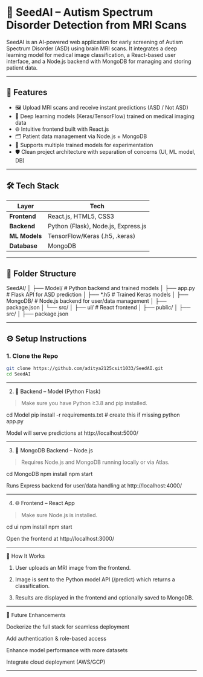 # 🧠 SeedAI – Autism Spectrum Disorder Detection from MRI Scans

SeedAI is an AI-powered web application for early screening of Autism Spectrum Disorder (ASD) using brain MRI scans. It integrates a deep learning model for medical image classification, a React-based user interface, and a Node.js backend with MongoDB for managing and storing patient data.

---

## 🚀 Features

- 🖼️ Upload MRI scans and receive instant predictions (ASD / Not ASD)
- 🧠 Deep learning models (Keras/TensorFlow) trained on medical imaging data
- 🌐 Intuitive frontend built with React.js
- 🗂️ Patient data management via Node.js + MongoDB
- 🧪 Supports multiple trained models for experimentation
- 🛡️ Clean project architecture with separation of concerns (UI, ML model, DB)

---

## 🛠️ Tech Stack

| Layer        | Tech                                 |
|--------------|--------------------------------------|
| **Frontend** | React.js, HTML5, CSS3                |
| **Backend**  | Python (Flask), Node.js, Express.js  |
| **ML Models**| TensorFlow/Keras (.h5, .keras)       |
| **Database** | MongoDB                              |

---

## 📁 Folder Structure

SeedAI/ │ ├── Model/          # Python backend and trained models │   ├── app.py      # Flask API for ASD prediction │   ├── *.h5        # Trained Keras models │ ├── MongoDB/        # Node.js backend for user/data management │   ├── package.json │   └── src/ │ ├── ui/             # React frontend │   ├── public/ │   ├── src/ │   ├── package.json

---

## ⚙️ Setup Instructions

### 1. Clone the Repo

```bash
git clone https://github.com/aditya2125csit1033/SeedAI.git
cd SeedAI
```

---

2. 🔧 Backend – Model (Python Flask)

> Make sure you have Python ≥3.8 and pip installed.



cd Model
pip install -r requirements.txt  # create this if missing
python app.py

Model will serve predictions at http://localhost:5000/



---

3. 💾 MongoDB Backend – Node.js

> Requires Node.js and MongoDB running locally or via Atlas.



cd MongoDB
npm install
npm start

Runs Express backend for user/data handling at http://localhost:4000/



---

4. 🌐 Frontend – React App

> Make sure Node.js is installed.



cd ui
npm install
npm start

Open the frontend at http://localhost:3000/



---

🧪 How It Works

1. User uploads an MRI image from the frontend.


2. Image is sent to the Python model API (/predict) which returns a classification.


3. Results are displayed in the frontend and optionally saved to MongoDB.




---

📌 Future Enhancements

Dockerize the full stack for seamless deployment

Add authentication & role-based access

Enhance model performance with more datasets

Integrate cloud deployment (AWS/GCP)



---
